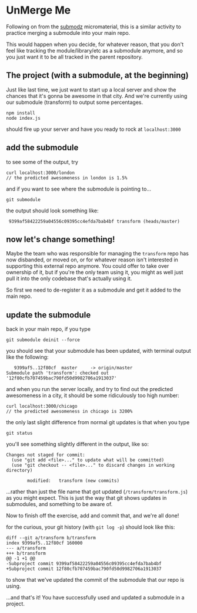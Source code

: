 # UnMerge Me

Following on from the [submodz](https://github.com/lpmi-13/submodz) micromaterial, this is a similar activity to practice merging a submodule into your main repo.

This would happen when you decide, for whatever reason, that you don't feel like
tracking the module/library/etc as a submodule anymore, and so you just want it
to be all tracked in the parent repository.


## The project (with a submodule, at the beginning)

Just like last time, we just want to start up a local server and show the
chances that it's gonna be awesome in that city. And we're currently using our
submodule (transform) to output some percentages.

```
npm install
node index.js
```

should fire up your server and have you ready to rock at `localhost:3000`

## add the submodule

to see some of the output, try

```
curl localhost:3000/london
// the predicted awesomeness in london is 1.5%
```

and if you want to see where the submodule is pointing to...

```
git submodule
```

the output should look something like:

```
 9399af58422259a04556c09395cc4efda7bab4bf transform (heads/master)
```

## now let's change something!

Maybe the team who was responsible for managing the `transform` repo has now
disbanded, or moved on, or for whatever reason isn't interested in supporting this external repo anymore. You could offer to take over ownership of it, but if you're the only team using it, you might as well just pull it into the only
codebase that's actually using it.

So first we need to de-register it as a submodule and get it added to the main repo.

## update the submodule

back in your main repo, if you type

```
git submodule deinit --force
```

you should see that your submodule has been updated, with terminal output like the following:

```
   9399af5..12f80cf  master     -> origin/master
Submodule path 'transform': checked out '12f80cfb707459bac790fd50d9982706a1913037'
```

and when you run the server locally, and try to find out the predicted awesomeness in a city, it should be some ridiculously too high number:

```
curl localhost:3000/chicago
// the predicted awesomeness in chicago is 3200%
```

the only last slight difference from normal git updates is that when you type

```
git status
```

you'll see something slightly different in the output, like so:

```
Changes not staged for commit:
  (use "git add <file>..." to update what will be committed)
  (use "git checkout -- <file>..." to discard changes in working directory)

        modified:   transform (new commits)
```

...rather than just the file name that got updated (`/transform/transform.js`) as you might expect. This is just the way that git shows updates in submodules,
and something to be aware of.

Now to finish off the exercise, add and commit that, and we're all done!

for the curious, your git history (with `git log -p`) should look like this:

```
diff --git a/transform b/transform
index 9399af5..12f80cf 160000
--- a/transform
+++ b/transform
@@ -1 +1 @@
-Subproject commit 9399af58422259a04556c09395cc4efda7bab4bf
+Subproject commit 12f80cfb707459bac790fd50d9982706a1913037
```

to show that we've updated the commit of the submodule that our repo is using.

...and that's it! You have successfully used and updated a submodule in a project.
